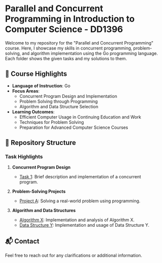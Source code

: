 # Parallel and Concurrent Programming in Introduction to Computer Science - DD1396

Welcome to my repository for the "Parallel and Concurrent Programming" course. Here, I showcase my skills in concurrent programming, problem-solving, and algorithm implementation using the Go programming language. Each folder shows the given tasks and my solutions to them.

## 🚀 Course Highlights

- **Language of Instruction**: Go
- **Focus Areas**:
  - Concurrent Program Design and Implementation
  - Problem Solving through Programming
  - Algorithm and Data Structure Selection
- **Learning Outcomes**:
  - Efficient Computer Usage in Continuing Education and Work
  - Techniques for Problem Solving
  - Preparation for Advanced Computer Science Courses

## 📁 Repository Structure

### Task Highlights

1. **Concurrent Program Design**
   - [Task 1](./task1/): Brief description and implementation of a concurrent program.

2. **Problem-Solving Projects**
   - [Project A](./projectA/): Solving a real-world problem using programming.

3. **Algorithm and Data Structures**
   - [Algorithm X](./algoX/): Implementation and analysis of Algorithm X.
   - [Data Structure Y](./dataY/): Implementation and usage of Data Structure Y.


## 📬 Contact

Feel free to reach out for any clarifications or additional information.
